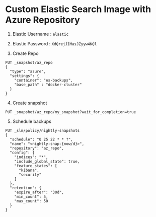 # Custom Elastic Search Image with Azure Repository

1. Elastic Username : `elastic`
1. Elastic Password : `XdQrejJIMasJZyyw4KQl`

3. Create Repo

```shell
PUT _snapshot/az_repo
{
  "type": "azure",
  "settings": {
    "container": "es-backups",
    "base_path" : "docker-cluster"
  }
}
```

4. Create snapshot
```shell
PUT _snapshot/az_repo/my_snapshot?wait_for_completion=true
```

5. Schedule backups
```shell
PUT _slm/policy/nightly-snapshots
{
  "schedule": "0 25 22 * * ?",
  "name": "<nightly-snap-{now/d}>",
  "repository": "az_repo",
  "config": {
    "indices": "*",
    "include_global_state": true,
    "feature_states": [
      "kibana",
      "security"
    ]
  },
  "retention": {
    "expire_after": "30d",
    "min_count": 5,
    "max_count": 50
  }
}
```